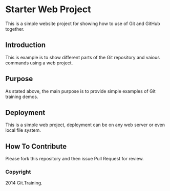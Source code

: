 # Starter Web Project

This is a simple website project for
showing how to use of Git and GitHub together.

## Introduction

This is example is to show different parts
of the Git repository and vaious commands
using a web project. 

## Purpose

As stated above, the main purpose is to
provide simple examples of Git training
demos.

## Deployment

This is a simple web project, deployment
can be on any web server or even
local file system.

## How To Contribute

Please fork this repository and then issue Pull Request for review.

### Copyright

2014 Git.Training.
